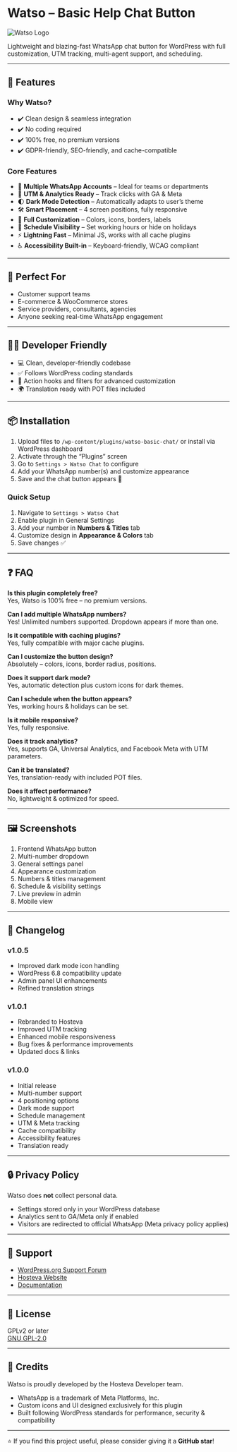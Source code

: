 # Watso – Basic Help Chat Button

![Watso Logo](https://www.hosteva.com/logo.png) <!-- Add your logo here if available -->

Lightweight and blazing-fast WhatsApp chat button for WordPress with full customization, UTM tracking, multi-agent support, and scheduling.

---

## 🚀 Features

### Why Watso?
- ✔️ Clean design & seamless integration
- ✔️ No coding required
- ✔️ 100% free, no premium versions
- ✔️ GDPR-friendly, SEO-friendly, and cache-compatible

### Core Features
- 🔢 **Multiple WhatsApp Accounts** – Ideal for teams or departments
- 🎯 **UTM & Analytics Ready** – Track clicks with GA & Meta
- 🌓 **Dark Mode Detection** – Automatically adapts to user’s theme
- 🛠 **Smart Placement** – 4 screen positions, fully responsive
- 🎨 **Full Customization** – Colors, icons, borders, labels
- 📆 **Schedule Visibility** – Set working hours or hide on holidays
- ⚡ **Lightning Fast** – Minimal JS, works with all cache plugins
- ♿ **Accessibility Built-in** – Keyboard-friendly, WCAG compliant

---

## 👥 Perfect For
- Customer support teams
- E-commerce & WooCommerce stores
- Service providers, consultants, agencies
- Anyone seeking real-time WhatsApp engagement

---

## 👨‍💻 Developer Friendly
- 💻 Clean, developer-friendly codebase
- ✅ Follows WordPress coding standards
- 🔧 Action hooks and filters for advanced customization
- 🌍 Translation ready with POT files included

---

## 📦 Installation

1. Upload files to `/wp-content/plugins/watso-basic-chat/` or install via WordPress dashboard
2. Activate through the “Plugins” screen
3. Go to `Settings > Watso Chat` to configure
4. Add your WhatsApp number(s) and customize appearance
5. Save and the chat button appears 🎉

### Quick Setup
1. Navigate to `Settings > Watso Chat`
2. Enable plugin in General Settings
3. Add your number in **Numbers & Titles** tab
4. Customize design in **Appearance & Colors** tab
5. Save changes ✅

---

## ❓ FAQ

**Is this plugin completely free?**  
Yes, Watso is 100% free – no premium versions.

**Can I add multiple WhatsApp numbers?**  
Yes! Unlimited numbers supported. Dropdown appears if more than one.

**Is it compatible with caching plugins?**  
Yes, fully compatible with major cache plugins.

**Can I customize the button design?**  
Absolutely – colors, icons, border radius, positions.

**Does it support dark mode?**  
Yes, automatic detection plus custom icons for dark themes.

**Can I schedule when the button appears?**  
Yes, working hours & holidays can be set.

**Is it mobile responsive?**  
Yes, fully responsive.

**Does it track analytics?**  
Yes, supports GA, Universal Analytics, and Facebook Meta with UTM parameters.

**Can it be translated?**  
Yes, translation-ready with included POT files.

**Does it affect performance?**  
No, lightweight & optimized for speed.

---

## 🖼️ Screenshots
1. Frontend WhatsApp button
2. Multi-number dropdown
3. General settings panel
4. Appearance customization
5. Numbers & titles management
6. Schedule & visibility settings
7. Live preview in admin
8. Mobile view

---

## 📜 Changelog

### v1.0.5
- Improved dark mode icon handling
- WordPress 6.8 compatibility update
- Admin panel UI enhancements
- Refined translation strings

### v1.0.1
- Rebranded to Hosteva
- Improved UTM tracking
- Enhanced mobile responsiveness
- Bug fixes & performance improvements
- Updated docs & links

### v1.0.0
- Initial release
- Multi-number support
- 4 positioning options
- Dark mode support
- Schedule management
- UTM & Meta tracking
- Cache compatibility
- Accessibility features
- Translation ready

---

## 🔒 Privacy Policy

Watso does **not** collect personal data.
- Settings stored only in your WordPress database
- Analytics sent to GA/Meta only if enabled
- Visitors are redirected to official WhatsApp (Meta privacy policy applies)

---

## 🤝 Support

- [WordPress.org Support Forum](https://wordpress.org/support/plugin/watso-basic-chat/)
- [Hosteva Website](https://www.hosteva.com/?utm_campaign=watso-basic-chat)
- [Documentation](https://www.hosteva.com/plugins/watso-basic-chat/?utm_campaign=watso-basic-chat)

---

## 📄 License

GPLv2 or later  
[GNU GPL-2.0](https://www.gnu.org/licenses/gpl-2.0.html)

---

## 🙌 Credits

Watso is proudly developed by the Hosteva Developer team.
- WhatsApp is a trademark of Meta Platforms, Inc.
- Custom icons and UI designed exclusively for this plugin
- Built following WordPress standards for performance, security & compatibility

---

⭐ If you find this project useful, please consider giving it a **GitHub star**!
